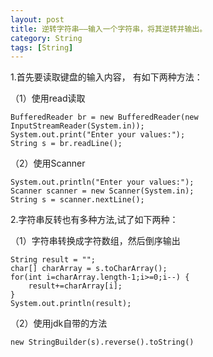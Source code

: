 ```yaml
---
layout: post
title: 逆转字符串——输入一个字符串，将其逆转并输出。
category: String
tags: [String]
---
```



1.首先要读取键盘的输入内容， 有如下两种方法：

（1）使用read读取

	BufferedReader br = new BufferedReader(new InputStreamReader(System.in));
	System.out.print("Enter your values:");
	String s = br.readLine();

（2）使用Scanner

	System.out.println("Enter your values:");
	Scanner scanner = new Scanner(System.in);
	String s = scanner.nextLine();

2.字符串反转也有多种方法,试了如下两种：

（1）字符串转换成字符数组，然后倒序输出

	String result = "";
	char[] charArray = s.toCharArray();
	for(int i=charArray.length-1;i>=0;i--) {
		result+=charArray[i];
	}
	System.out.println(result);

（2）使用jdk自带的方法
	
	new StringBuilder(s).reverse().toString()

